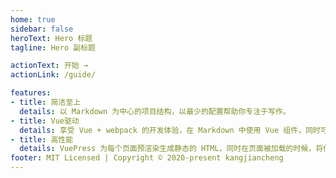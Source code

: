 ```yaml
---
home: true  
sidebar: false  
heroText: Hero 标题  
tagline: Hero 副标题  

actionText: 开始 →  
actionLink: /guide/  

features:  
- title: 简洁至上  
  details: 以 Markdown 为中心的项目结构，以最少的配置帮助你专注于写作。
- title: Vue驱动  
  details: 享受 Vue + webpack 的开发体验，在 Markdown 中使用 Vue 组件，同时可以使用 Vue 来开发自定义主题。
- title: 高性能  
  details: VuePress 为每个页面预渲染生成静态的 HTML，同时在页面被加载的时候，将作为 SPA 运行。  
footer: MIT Licensed | Copyright © 2020-present kangjiancheng
---
```


<!--

以上是vuepress 文档页面首页配置与内容

vuepress 帮助文档 https://vuepress.vuejs.org/zh/
 
-->


